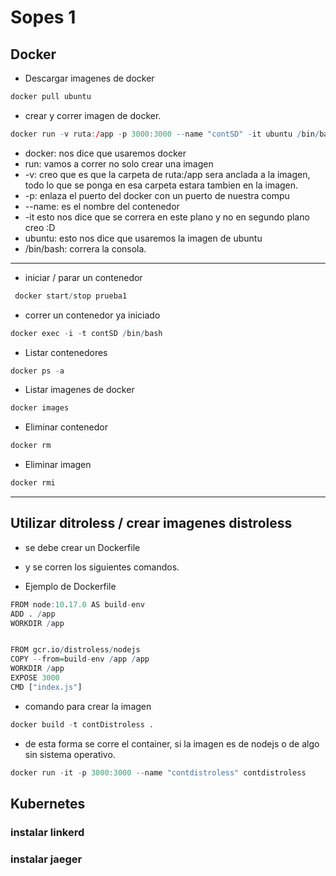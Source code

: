 # Sopes 1

## Docker 
* Descargar imagenes de docker 

```r
docker pull ubuntu
```
* crear y correr imagen de docker.

```r
docker run -v ruta:/app -p 3000:3000 --name "contSD" -it ubuntu /bin/bash
```
* docker: nos dice que usaremos docker
* run: vamos a correr no solo crear una imagen
* -v:  creo que es que la carpeta de ruta:/app sera anclada a la imagen, todo lo que se ponga en esa carpeta estara tambien en la imagen.
* -p:  enlaza el puerto del docker con un puerto de nuestra compu
* --name: es el nombre del contenedor 
* -it esto nos dice que se correra en este plano y no en segundo plano creo :D 
* ubuntu: esto nos dice que usaremos la imagen de ubuntu 
* /bin/bash: correra la consola. 

-----------------------------------------------------------------------------------------------------
* iniciar / parar un contenedor
```r
 docker start/stop prueba1
```
* correr un contenedor ya iniciado
```r
docker exec -i -t contSD /bin/bash
```

* Listar contenedores 
```r
docker ps -a
```

* Listar imagenes de docker 
```r
docker images
```

* Eliminar contenedor 
```r
docker rm 
```

* Eliminar imagen 
```r
docker rmi 
```
----------------------------------------------------------------------------------------------------
## Utilizar ditroless / crear imagenes distroless
* se debe crear un Dockerfile 
* y se corren los siguientes comandos. 

* Ejemplo de Dockerfile
```r
FROM node:10.17.0 AS build-env
ADD . /app
WORKDIR /app


FROM gcr.io/distroless/nodejs
COPY --from=build-env /app /app
WORKDIR /app
EXPOSE 3000
CMD ["index.js"]
```

* comando para crear la imagen
```r
docker build -t contDistroless . 
```
* de esta forma se corre el container, si la imagen es de nodejs o de algo sin sistema operativo. 
```r
docker run -it -p 3000:3000 --name "contdistroless" contdistroless
```

## Kubernetes 

### instalar linkerd 


### instalar jaeger 
